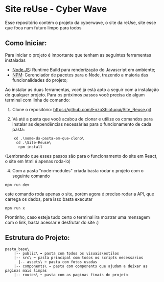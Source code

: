 # Site reUse - Cyber Wave
Esse repositório contém o projeto da cyberwave, o site da reUse, site esse que foca num futuro limpo para todos

## Como Iniciar:
Para iniciar o projeto é importante que tenham as seguintes ferramentas instaladas

 - [Node.JS](https://nodejs.org/en/): Runtime Build para renderização do Javascript em ambiente;
 - [NPM](https://www.npmjs.com/): Gerenciador de pacotes para o Node, trazendo a maioria das funcionalidades do projeto;

Ao instalar as duas ferramentas, você já está apto a seguir com a instalação de qualquer projeto. Para os próximos passos você precisa de algum terminal com linha de comando:

1. Clone o repositório:  https://github.com/EnzoShiotuqui/Site_Reuse.git

2. Vá até a pasta que você acabou de clonar e utilize os comandos para instalar as dependências necessárias para o funcionamento de cada pasta:
```
    cd .\nome-da-pasta-em-que-clono\    
     cd .\Site-Reuse\
      npm install
```
(Lembrando que esses passos são para o funcionamento do site em React, o site em html é apenas roda-lo)


4. Com a pasta "node-modules" criada basta rodar o projeto com o seguinte comando
```
npm run dev
```
este comando roda apenas o site, porém agora é preciso rodar a API, que carrega os dados, para isso basta executar
```
npm run x
```    
Prontinho, caso esteja tudo certo o terminal ira mostrar uma mensagem com o link, basta acessar e desfrutar do site :)

## Estrutura do Projeto:

    pasta_base\
    	|-- public\ ➡️ pasta com todos os visuais\estilos
    	|-- src\ ➡️ pasta principal com todos os scripts necessarios
    	  |-- assets\ ➡️ pasta com fotos usadas
        |-- components\ ➡️ pasta com components que ajudam a deixar as paginas mais limpas
        |-- routes\ ➡️ pasta com as paginas finais do projeto
          
 
